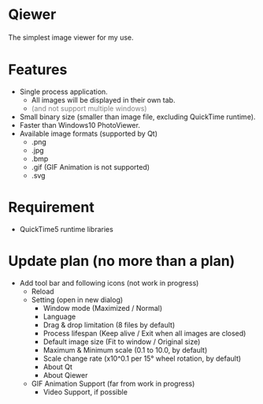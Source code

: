 # Qiewer
The simplest image viewer for my use.　　


# Features
- Single process application.
   - All images will be displayed in their own tab.
   - <span style="color: gray;">(and not support multiple windows)</span>
- Small binary size (smaller than image file, excluding QuickTime runtime).
- Faster than Windows10 PhotoViewer.
- Available image formats (supported by Qt)
   - .png
   - .jpg
   - .bmp
   - .gif (GIF Animation is not supported)
   - .svg


# Requirement
- QuickTime5 runtime libraries


# Update plan (no more than a plan)
- Add tool bar and following icons (not work in progress)
   - Reload
   - Setting (open in new dialog)
      - Window mode (Maximized / Normal)
	  - Language
	  - Drag & drop limitation (8 files by  default)
      - Process lifespan (Keep alive / Exit when all images are closed)
      - Default image size (Fit to window / Original size)
      - Maximum & Minimum scale (0.1 to 10.0, by default)
      - Scale change rate (x10^0.1 per 15° wheel rotation, by default)
      - About Qt
      - About Qiewer
   - GIF Animation Support (far from work in progress)
      - Video Support, if possible

